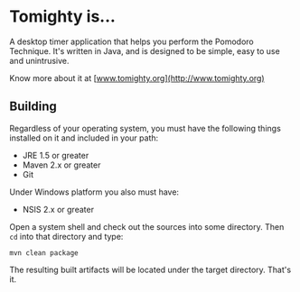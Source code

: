 Tomighty is...
==============

A desktop timer application that helps you perform the Pomodoro Technique.
It's written in Java, and is designed to be simple, easy to use and unintrusive.

Know more about it at [www.tomighty.org](http://www.tomighty.org)

Building
--------

Regardless of your operating system, you must have the following things installed on it and included in your path:

  * JRE 1.5 or greater
  * Maven 2.x or greater
  * Git

Under Windows platform you also must have:

  * NSIS 2.x or greater

Open a system shell and check out the sources into some directory. Then `cd` into that directory and type:

  `mvn clean package`

The resulting built artifacts will be located under the target directory. That's it.

